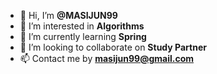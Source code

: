- 👋 Hi, I’m **@MASIJUN99**
- 👀 I’m interested in **Algorithms**
- 🌱 I’m currently learning **Spring**
- 💞️ I’m looking to collaborate on **Study Partner**
- 📫 Contact me by **masijun99@gmail.com**

<!---
MASIJUN99/MASIJUN99 is a ✨ special ✨ repository because its `README.md` (this file) appears on your GitHub profile.
You can click the Preview link to take a look at your changes.
--->
